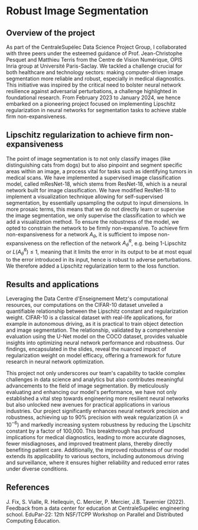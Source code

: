 # Robust Image Segmentation

## Overview of the project
As part of the CentraleSupélec Data Science Project Group, I collaborated with three peers under the esteemed guidance of Prof. Jean-Christophe Pesquet and Matthieu Terris from the Centre de Vision Numérique, OPIS Inria group at Université Paris-Saclay. We tackled a challenge crucial for both healthcare and technology sectors: making computer-driven image segmentation more reliable and robust, especially in medical diagnostics. This initiative was inspired by the critical need to bolster neural network resilience against adversarial perturbations, a challenge highlighted in foundational research. From February 2023 to January 2024, we hence embarked on a pioneering project focused on implementing Lipschitz regularization in neural networks for segmentation tasks to achieve stable firm non-expansiveness.

## Lipschitz regularization to achieve firm non-expansiveness
The point of image segmentation is to not only classify images (like distinguishing cats from dogs) but to also pinpoint and segment specific areas within an image, a process vital for tasks such as identifying tumors in medical scans. We have implemented a supervised image classification model, called mResNet-18, which stems from ResNet-18, which is a neural network built for image classification. We have modified ResNet-18 to implement a visualization technique allowing for self-supervised segmentation, by essentially upsampling the output to input dimensions. In more prosaic terms, this means that we do not directly learn or supervise the image segmentation, we only supervise the classification to which we add a visualization method. To ensure the robustness of the model, we opted to constrain the network to be firmly non-expansive. To achieve firm non-expansiveness for a network $A_\theta$, it is sufficient to impose non-expansiveness on the reflection of the network $A_\theta^R$, e.g. being $1$-Lipschitz or $L(A_\theta^R)\leqslant 1$, meaning that it limits the error in its output to be at most equal to the error introduced in its input, hence is robust to adverse perturbations. We therefore added a Lipschitz regularization term to the loss function.

## Results and applications
Leveraging the Data Centre d'Enseignement Metz's computational resources, our computations on the CIFAR-10 dataset unveiled a quantifiable relationship between the Lipschitz constant and regularization weight. CIFAR-10 is a classical dataset with real-life applications, for example in autonomous driving, as it is practical to train object detection and image segmentation. The relationship, validated by a comprehensive evaluation using the U-Net model on the COCO dataset, provides valuable insights into optimizing neural network performance and robustness. Our findings, encapsulated in the slides, reveal the nuanced impact of regularization weight on model efficacy, offering a framework for future research in neural network optimization.
 
This project not only underscores our team's capability to tackle complex challenges in data science and analytics but also contributes meaningful advancements to the field of image segmentation. By meticulously evaluating and enhancing our model's performance, we have not only established a vital step towards engineering more resilient neural networks but also unlocked new avenues for practical applications in various industries. Our project significantly enhances neural network precision and robustness, achieving up to 90\% precision with weak regularization ($\lambda = 10^{-6}$) and markedly increasing system robustness by reducing the Lipschitz constant by a factor of 100,000. This breakthrough has profound implications for medical diagnostics, leading to more accurate diagnoses, fewer misdiagnoses, and improved treatment plans, thereby directly benefiting patient care. Additionally, the improved robustness of our model extends its applicability to various sectors, including autonomous driving and surveillance, where it ensures higher reliability and reduced error rates under diverse conditions.

## References
J. Fix, S. Vialle, R. Hellequin, C. Mercier, P. Mercier, J.B. Tavernier (2022). Feedback from a data center for education at CentraleSupélec engineering school. EduPar-22: 12th NSF/TCPP Workshop on Parallel and Distributed Computing Education.
